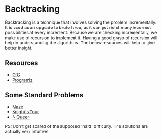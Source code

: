 # Backtracking
Backtracking is a technique that involves solving the problem incrementally. It is used as an upgrade to brute force, as it can get rid of many incorrect possibilities at every increment.
Because we are checking incrementally, we make use of recursion to implement it. Having a good grasp of recursion will help in understanding the algorithms. The below resources will help to give better insight.

## Resources

- [GfG](https://www.geeksforgeeks.org/backtracking-algorithms/)
- [Programiz](https://www.programiz.com/dsa/backtracking-algorithm)

## Some Standard Problems

- [Maze](https://www.geeksforgeeks.org/rat-in-a-maze-backtracking-2/)
- [Knight's Tour](https://www.geeksforgeeks.org/the-knights-tour-problem-backtracking-1/)
- [N Queen](https://www.geeksforgeeks.org/n-queen-problem-backtracking-3/)

PS: Don't get scared of the supposed 'hard' difficulty. The solutions are actually very intuitive!
